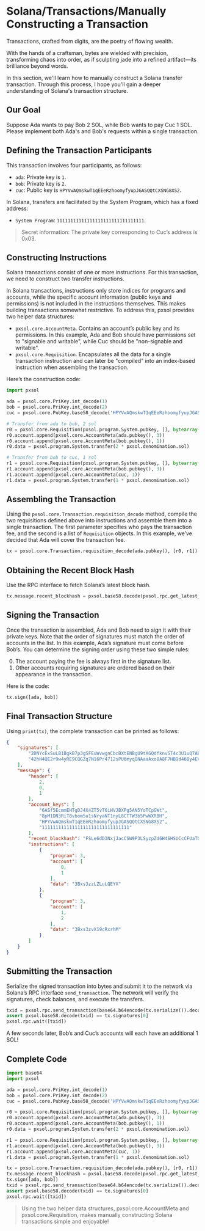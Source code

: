 # Solana/Transactions/Manually Constructing a Transaction

Transactions, crafted from digits, are the poetry of flowing wealth.

With the hands of a craftsman, bytes are wielded with precision, transforming chaos into order, as if sculpting jade into a refined artifact—its brilliance beyond words.

In this section, we'll learn how to manually construct a Solana transfer transaction. Through this process, I hope you'll gain a deeper understanding of Solana's transaction structure.

## Our Goal

Suppose Ada wants to pay Bob 2 SOL, while Bob wants to pay Cuc 1 SOL. Please implement both Ada's and Bob's requests within a single transaction.

## Defining the Transaction Participants

This transaction involves four participants, as follows:

- `ada`: Private key is `1`.
- `bob`: Private key is `2`.
- `cuc`: Public key is `HPYVwAQmskwT1qEEeRzhoomyfyupJGASQQtCXSNG8XS2`.

In Solana, transfers are facilitated by the System Program, which has a fixed address:

- `System Program`: `11111111111111111111111111111111`.

> Secret information: The private key corresponding to Cuc’s address is 0x03.

## Constructing Instructions

Solana transactions consist of one or more instructions. For this transaction, we need to construct two transfer instructions.

In Solana transactions, instructions only store indices for programs and accounts, while the specific account information (public keys and permissions) is not included in the instructions themselves. This makes building transactions somewhat restrictive. To address this, pxsol provides two helper data structures:

- `pxsol.core.AccountMeta`. Contains an account’s public key and its permissions. In this example, Ada and Bob should have permissions set to "signable and writable", while Cuc should be "non-signable and writable".
- `pxsol.core.Requisition`. Encapsulates all the data for a single transaction instruction and can later be "compiled" into an index-based instruction when assembling the transaction.

Here’s the construction code:

```py
import pxsol

ada = pxsol.core.PriKey.int_decode(1)
bob = pxsol.core.PriKey.int_decode(2)
cuc = pxsol.core.PubKey.base58_decode('HPYVwAQmskwT1qEEeRzhoomyfyupJGASQQtCXSNG8XS2')

# Transfer from ada to bob, 2 sol
r0 = pxsol.core.Requisition(pxsol.program.System.pubkey, [], bytearray())
r0.account.append(pxsol.core.AccountMeta(ada.pubkey(), 3))
r0.account.append(pxsol.core.AccountMeta(bob.pubkey(), 1))
r0.data = pxsol.program.System.transfer(2 * pxsol.denomination.sol)

# Transfer from bob to cuc, 1 sol
r1 = pxsol.core.Requisition(pxsol.program.System.pubkey, [], bytearray())
r1.account.append(pxsol.core.AccountMeta(bob.pubkey(), 3))
r1.account.append(pxsol.core.AccountMeta(cuc, 1))
r1.data = pxsol.program.System.transfer(1 * pxsol.denomination.sol)
```

## Assembling the Transaction

Using the `pxsol.core.Transaction.requisition_decode` method, compile the two requisitions defined above into instructions and assemble them into a single transaction. The first parameter specifies who pays the transaction fee, and the second is a list of `Requisition` objects. In this example, we’ve decided that Ada will cover the transaction fee.

```py
tx = pxsol.core.Transaction.requisition_decode(ada.pubkey(), [r0, r1])
```

## Obtaining the Recent Block Hash

Use the RPC interface to fetch Solana’s latest block hash.

```py
tx.message.recent_blockhash = pxsol.base58.decode(pxsol.rpc.get_latest_blockhash({})['blockhash'])
```

## Signing the Transaction

Once the transaction is assembled, Ada and Bob need to sign it with their private keys. Note that the order of signatures must match the order of accounts in the list. In this example, Ada’s signature must come before Bob’s. You can determine the signing order using these two simple rules:

0. The account paying the fee is always first in the signature list.
0. Other accounts requiring signatures are ordered based on their appearance in the transaction.

Here is the code:

```py
tx.sign([ada, bob])
```

## Final Transaction Structure

Using `print(tx)`, the complete transaction can be printed as follows:

```json
{
    "signatures": [
        "2DNYcExSuLB1BgkB7p3gSFEuWvwgnCbcBXtENBgU9tXGQdfknvST4c3U1uQ7AEAwbEc6D1qzxMQhjdiTQytE3A24",
        "42hH4QE2r9w4yRE9CQGZq7N16Pr4712sPU6myqQNAaaAxo8A8F7HB9d46By4EVXbmRJVYMNHSgdHfXmv9XY4TFud"
    ],
    "message": {
        "header": [
            2,
            0,
            1
        ],
        "account_keys": [
            "6ASf5EcmmEHTgDJ4X4ZT5vT6iHVJBXPg5AN5YoTCpGWt",
            "8pM1DN3RiT8vbom5u1sNryaNT1nyL8CTTW3b5PwWXRBH",
            "HPYVwAQmskwT1qEEeRzhoomyfyupJGASQQtCXSNG8XS2",
            "11111111111111111111111111111111"
        ],
        "recent_blockhash": "FSLe6dD3NxjJacCSW9P3LSyzpZd6H4SHSUCcCFUaTQwj",
        "instructions": [
            {
                "program": 3,
                "account": [
                    0,
                    1
                ],
                "data": "3Bxs3zzLZLuLQEYX"
            },
            {
                "program": 3,
                "account": [
                    1,
                    2
                ],
                "data": "3Bxs3zvX19cRxrhM"
            }
        ]
    }
}
```

## Submitting the Transaction

Serialize the signed transaction into bytes and submit it to the network via Solana’s RPC interface `send_transaction`. The network will verify the signatures, check balances, and execute the transfers.

```py
txid = pxsol.rpc.send_transaction(base64.b64encode(tx.serialize()).decode(), {})
assert pxsol.base58.decode(txid) == tx.signatures[0]
pxsol.rpc.wait([txid])
```

A few seconds later, Bob’s and Cuc’s accounts will each have an additional 1 SOL!

## Complete Code

```py
import base64
import pxsol

ada = pxsol.core.PriKey.int_decode(1)
bob = pxsol.core.PriKey.int_decode(2)
cuc = pxsol.core.PubKey.base58_decode('HPYVwAQmskwT1qEEeRzhoomyfyupJGASQQtCXSNG8XS2')

r0 = pxsol.core.Requisition(pxsol.program.System.pubkey, [], bytearray())
r0.account.append(pxsol.core.AccountMeta(ada.pubkey(), 3))
r0.account.append(pxsol.core.AccountMeta(bob.pubkey(), 1))
r0.data = pxsol.program.System.transfer(2 * pxsol.denomination.sol)

r1 = pxsol.core.Requisition(pxsol.program.System.pubkey, [], bytearray())
r1.account.append(pxsol.core.AccountMeta(bob.pubkey(), 3))
r1.account.append(pxsol.core.AccountMeta(cuc, 1))
r1.data = pxsol.program.System.transfer(1 * pxsol.denomination.sol)

tx = pxsol.core.Transaction.requisition_decode(ada.pubkey(), [r0, r1])
tx.message.recent_blockhash = pxsol.base58.decode(pxsol.rpc.get_latest_blockhash({})['blockhash'])
tx.sign([ada, bob])
txid = pxsol.rpc.send_transaction(base64.b64encode(tx.serialize()).decode(), {})
assert pxsol.base58.decode(txid) == tx.signatures[0]
pxsol.rpc.wait([txid])
```

> Using the two helper data structures, pxsol.core.AccountMeta and pxsol.core.Requisition, makes manually constructing Solana transactions simple and enjoyable!
